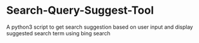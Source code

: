 # Search-Query-Suggest-Tool
A python3 script to get search suggestion based on user input and display suggested search term using bing search
